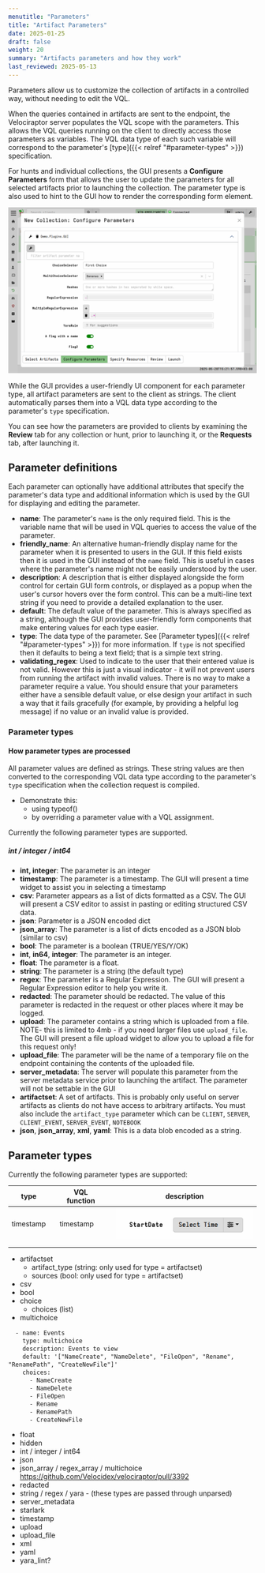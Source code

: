 ```yaml
---
menutitle: "Parameters"
title: "Artifact Parameters"
date: 2025-01-25
draft: false
weight: 20
summary: "Artifacts parameters and how they work"
last_reviewed: 2025-05-13
---
```


Parameters allow us to customize the collection of artifacts in a
controlled way, without needing to edit the VQL.

When the queries contained in artifacts are sent to the endpoint, the
Velociraptor server populates the VQL scope with the parameters. This allows the
VQL queries running on the client to directly access those parameters as
variables.
The VQL data type of each such variable will correspond to the parameter's
[type]({{< relref "#parameter-types" >}}) specification.

For hunts and individual collections, the GUI presents a **Configure Parameters**
form that allows the user to update the parameters for all selected artifacts
prior to launching the collection. The parameter type is also used to hint to
the GUI how to render the corresponding form element.

![The Demo.Plugins.GUI artifact demonstrates parameter UI components](demo_plugins_gui.png)


While the GUI provides a user-friendly UI component for each parameter type, all
artifact parameters are sent to the client as strings. The client automatically
parses them into a VQL data type according to the parameter's `type`
specification.

You can see how the parameters are provided to clients by examining the
**Review** tab for any collection or hunt, prior to launching it, or the
**Requests** tab, after launching it.

## Parameter definitions

Each parameter can optionally have additional attributes that specify the
parameter's data type and additional information which is used by the GUI for
displaying and editing the parameter.

<!-- [Descriptions of the parameter fields](https://github.com/Velocidex/velociraptor/blob/52dc005b1594723716dc6b3e3a7a719a885b74ef/docs/references/server.config.yaml#L1050) -->

- **name**: The parameter's `name` is the only required field. This is the
  variable name that will be used in VQL queries to access the value of the
  parameter.
- **friendly_name**: An alternative human-friendly display name for the
  parameter when it is presented to users in the GUI. If this field exists then
  it is used in the GUI instead of the `name` field. This is useful in cases
  where the parameter's name might not be easily understood by the user.
- **description**: A description that is either displayed alongside the form
  control for certain GUI form controls, or displayed as a popup when the user's
  cursor hovers over the form control. This can be a multi-line text string if
  you need to provide a detailed explanation to the user.
- **default**: The default value of the parameter. This is always specified as a
  string, although the GUI provides user-friendly form components that make
  entering values for each type easier.
- **type**: The data type of the parameter.
  See [Parameter types]({{< relref "#parameter-types" >}}) for more information.
  If `type` is not specified then it defaults to being a text field; that is a
  simple text string.
- **validating_regex**: Used to indicate to the user that their entered value is
  not valid. However this is just a visual indicator - it will not prevent users
  from running the artifact with invalid values. There is no way to make a
  parameter require a value. You should ensure that your parameters either have
  a sensible default value, or else design your artifact in such a way that it
  fails gracefully (for example, by providing a helpful log message) if no value
  or an invalid value is provided.


### Parameter types


#### How parameter types are processed

All parameter values are defined as strings. These string values are then
converted to the corresponding VQL data type according to the parameter's `type`
specification when the collection request is compiled.

- Demonstrate this:
   - using typeof()
   - by overriding a parameter value with a VQL assignment.

Currently the following parameter types are supported.

##### int / integer / int64

* **int, integer**: The parameter is an integer
* **timestamp**: The parameter is a timestamp. The GUI will present a time widget to assist you in selecting a timestamp
* **csv**: Parameter appears as a list of dicts formatted as a CSV. The GUI will present a CSV editor to assist in pasting or editing structured CSV data.
* **json**: Parameter is a JSON encoded dict
* **json_array**: The parameter is a list of dicts encoded as a JSON blob (similar to csv)
* **bool**: The parameter is a boolean (TRUE/YES/Y/OK)
* **int**, **in64**, **integer**: The parameter is an integer.
* **float**: The parameter is a float.
* **string**: The parameter is a string (the default type)
* **regex**: The parameter is a Regular Expression. The GUI will present a Regular Expression editor to help you write it.
* **redacted**: The parameter should be redacted. The value of this parameter is redacted in the request or other places where it may be logged.
* **upload**: The parameter contains a string which is uploaded from a file. NOTE- this is limited to 4mb - if you need larger files use `upload_file`. The GUI will present a file upload widget to allow you to upload a file for this request only!
* **upload_file**: The parameter will be the name of a temporary file on the endpoint containing the contents of the uploaded file.
* **server_metadata**: The server will populate this parameter from the server metadata service prior to launching the artifact. The parameter will not be settable in the GUI
* **artifactset**: A set of artifacts. This is probably only useful on server
  artifacts as clients do not have access to arbitrary artifacts. You must also
  include the `artifact_type` parameter which can be `CLIENT`, `SERVER`,
  `CLIENT_EVENT`, `SERVER_EVENT`, `NOTEBOOK`
* **json**, **json_array**, **xml**, **yaml**: This is a data blob encoded as a string.


## Parameter types

Currently the following parameter types are supported:

| type |  | VQL function |  | description |
|---|---|---|---|---|
| timestamp |  | timestamp |  | ![ test]( test.png ) |
|  |  |  |  |  |
|  |  |  |  |  |

- artifactset
  - artifact_type (string: only used for type = artifactset)
  - sources (bool: only used for type = artifactset)
- csv
- bool
- choice
  - choices (list)
- multichoice
```
  - name: Events
    type: multichoice
    description: Events to view
    default: '["NameCreate", "NameDelete", "FileOpen", "Rename", "RenamePath", "CreateNewFile"]'
    choices:
      - NameCreate
      - NameDelete
      - FileOpen
      - Rename
      - RenamePath
      - CreateNewFile
```
- float
- hidden
- int / integer / int64
- json
- json_array / regex_array / multichoice https://github.com/Velocidex/velociraptor/pull/3392
- redacted
- string / regex / yara	- (these types are passed through unparsed)
- server_metadata
- starlark
- timestamp
- upload
- upload_file
- xml
- yaml
- yara_lint?




